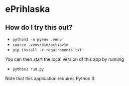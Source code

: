 # ePrihlaska

## How do I try this out?

- `python3 -m pyenv .venv`
- `source .venv/bin/actiavte`
- `pip install -r requirements.txt`

You can then start the local version of this app by running

- `python3 run.py`

Note that this application requires Python 3.
